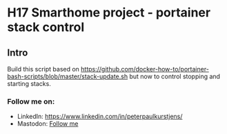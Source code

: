 # H17 Smarthome project - portainer stack control

## Intro

Build this script based on https://github.com/docker-how-to/portainer-bash-scripts/blob/master/stack-update.sh but now to control stopping and starting stacks. 

### Follow me on:

- LinkedIn: https://www.linkedin.com/in/peterpaulkurstjens/
- Mastodon: <a rel="me" href="https://mastodon.tuxtendo.nl/@poweredge">Follow me</a>


